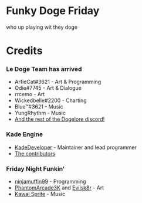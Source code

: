 # Funky Doge Friday

who up playing wit they  doge

# Credits

### Le Doge Team has arrived 
 - ArfieCat#3621 - Art & Programming
 - Odie#7745 - Art & Dialogue
 - rrcemo - Art
 - Wickedbelle#2200 - Charting
 - Blue™#3621 - Music
 - YungRhythm - Music
 - [And the rest of the Dogelore discord!](https://discord.gg/sus)

 ### Kade Engine
 - [KadeDeveloper](https://twitter.com/KadeDeveloper) - Maintainer and lead programmer
 - [The contributors](https://github.com/KadeDev/Kade-Engine/graphs/contributors)

 ### Friday Night Funkin'
 - [ninjamuffin99](https://twitter.com/ninja_muffin99) - Programming
 - [PhantomArcade3K](https://twitter.com/phantomarcade3k) and [Evilsk8r](https://twitter.com/evilsk8r) - Art
 - [Kawai Sprite](https://twitter.com/kawaisprite) - Music
